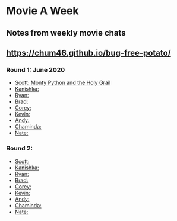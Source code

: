 # Movie A Week
## Notes from weekly movie chats
https://chum46.github.io/bug-free-potato/
---

### Round 1: June 2020
* [Scott: Monty Python and the Holy Grail](./01-round/html/monty-python-holy-grail.html)
* [Kanishka: ](./01-round/html/git-and-css.html)
* [Ryan: ]()
* [Brad: ]()
* [Corey: ]()
* [Kevin: ]()
* [Andy: ]()
* [Chaminda: ]()
* [Nate: ]()

### Round 2: 
* [Scott: ]()
* [Kanishka: ]()
* [Ryan: ]()
* [Brad: ]()
* [Corey: ]()
* [Kevin: ]()
* [Andy: ]()
* [Chaminda: ]()
* [Nate: ]()


